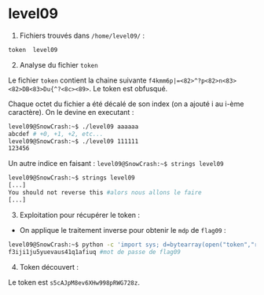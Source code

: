 # level09

1) Fichiers trouvés dans `/home/level09/` :

```bash
token  level09
```

2) Analyse du fichier `token`

Le fichier `token` contient la chaine suivante `f4kmm6p|=<82>^?p<82>n<83><82>DB<83>Du{^?<8c><89>`.
Le token est obfusqué. 

Chaque octet du fichier a été décalé de son index (on a ajouté i au i-ème caractère). On le devine en executant :
```bash
level09@SnowCrash:~$ ./level09 aaaaaa
abcdef # +0, +1, +2, etc...
level09@SnowCrash:~$ ./level09 111111
123456
```
Un autre indice en faisant : `level09@SnowCrash:~$ strings level09`
```bash
level09@SnowCrash:~$ strings level09
[...]
You should not reverse this #alors nous allons le faire
[...]
```

3) Exploitation pour récupérer le token :

* On applique le traitement inverse pour obtenir le `mdp` de `flag09` :

```bash
level09@SnowCrash:~$ python -c 'import sys; d=bytearray(open("token","rb").read()); sys.stdout.write("".join(chr((b-i)&0xff) for i,b in enumerate(d)))'
f3iji1ju5yuevaus41q1afiuq #mot de passe de flag09
```

4) Token découvert :

Le token est `s5cAJpM8ev6XHw998pRWG728z`.
